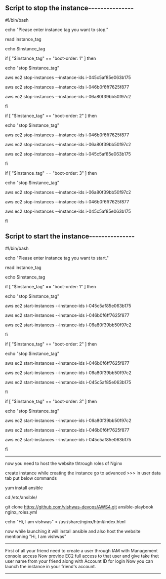 Script to stop the instance---------------
------------------------------------------


#!/bin/bash

echo "Please enter instance tag you want to stop."

read instance_tag

echo $instance_tag

if [ "$instance_tag" == "boot-order: 1" ]
then

echo "stop $instance_tag"

aws ec2 stop-instances --instance-ids  i-045c5af85e063b175

aws ec2 stop-instances --instance-ids i-046b0f6ff7625f877

aws ec2 stop-instances --instance-ids i-06a80f39bb50f97c2

fi

if [ "$instance_tag" == "boot-order: 2" ]
then

echo "stop $instance_tag"

aws ec2 stop-instances --instance-ids i-046b0f6ff7625f877

aws ec2 stop-instances --instance-ids i-06a80f39bb50f97c2

aws ec2 stop-instances --instance-ids i-045c5af85e063b175

fi

if [ "$instance_tag" == "boot-order: 3" ]
then

echo "stop $instance_tag"

aws ec2 stop-instances --instance-ids i-06a80f39bb50f97c2

aws ec2 stop-instances --instance-ids i-046b0f6ff7625f877

aws ec2 stop-instances --instance-ids i-045c5af85e063b175

fi


Script to start the instance---------------
------------------------------------------

#!/bin/bash

echo "Please enter instance tag you want to start."

read instance_tag

echo $instance_tag

if [ "$instance_tag" == "boot-order: 1" ]
then

echo "stop $instance_tag"

aws ec2 start-instances --instance-ids  i-045c5af85e063b175

aws ec2 start-instances --instance-ids i-046b0f6ff7625f877

aws ec2 start-instances --instance-ids i-06a80f39bb50f97c2

fi

if [ "$instance_tag" == "boot-order: 2" ]
then

echo "stop $instance_tag"

aws ec2 start-instances --instance-ids i-046b0f6ff7625f877

aws ec2 start-instances --instance-ids i-06a80f39bb50f97c2

aws ec2 start-instances --instance-ids i-045c5af85e063b175

fi

if [ "$instance_tag" == "boot-order: 3" ]
then

echo "stop $instance_tag"

aws ec2 start-instances --instance-ids i-06a80f39bb50f97c2

aws ec2 start-instances --instance-ids i-046b0f6ff7625f877

aws ec2 start-instances --instance-ids i-045c5af85e063b175

fi

---------------------------------------------------------------------------------------------------------------------------------------

now you need to host the website thtrough roles of Nginx

create instance
while creating the instance go to advanced >>> in user data tab put below commands

yum install ansible

cd /etc/ansible/

git clone https://github.com/vishwas-devops/AWS4.git
ansible-playbook nginx_roles.yml

echo "Hi, I am vishwas" > /usr/share/nginx/html/index.html

now while launching it will install ansible and also host the website mentioning "Hi, I am vishwas" 

----------------------------------------------------------------------------------------------------------------------------------------

First of all your friend need to create a user through IAM with Management console access
Now provide EC2 full access to that user 
and give take thet user name from your friend along with Account ID for login
Now you can launch the instance in your friend's account.

---------------------------------------------------------------------------------------------------------------------------------------